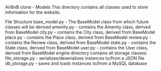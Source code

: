 AirBnB clone - Models
This directory contains all classes used to store information for the website.

File Structure
base_model.py - The BaseModel class from which future classes will be derived
amenity.py - contains the Amenity class, derived from BaseModel
city.py - contains the City class, derived from BaseModel
place.py - contains the Place class, derived from BaseModel
review.py - contains the Review class, derived from BaseModel
state.py - contains the State class, derived from BaseModel
user.py - contains the User class, derived from BaseModel
engine directory contains all storage classes:
file_storage.py - serializes/deserializes instances to/from a JSON file
db_storage.py - saves and loads instances to/from a MySQL database
